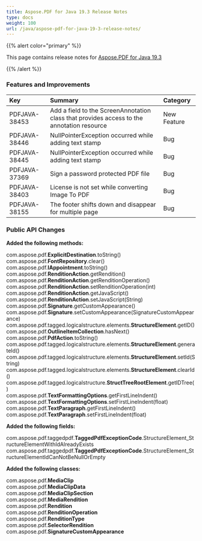 ```yaml
---
title: Aspose.PDF for Java 19.3 Release Notes
type: docs
weight: 100
url: /java/aspose-pdf-for-java-19-3-release-notes/
---
```


{{% alert color="primary" %}} 

This page contains release notes for [Aspose.PDF for Java 19.3](https://repository.aspose.com/repo/com/aspose/aspose-pdf/19.3/)

{{% /alert %}} 
### **Features and Improvements**

|**Key**|**Summary**|**Category**|
| :- | :- | :- |
|PDFJAVA-38453|Add a field to the ScreenAnnotation class that provides access to the annotation resource|New Feature|
|PDFJAVA-38446|NullPointerException occurred while adding text stamp|Bug|
|PDFJAVA-38445|NullPointerException occurred while adding text stamp|Bug|
|PDFJAVA-37369|Sign a password protected PDF file|Bug|
|PDFJAVA-38403|License is not set while converting Image To PDF|Bug|
|PDFJAVA-38155|The footer shifts down and disappear for multiple page|Bug|
### **Public API Changes**
**Added the following methods:** 

com.aspose.pdf.**ExplicitDestination**.toString()   
com.aspose.pdf.**FontRepository**.clear()   
com.aspose.pdf.**IAppointment**.toString()   
com.aspose.pdf.**RenditionAction**.getRendition()   
com.aspose.pdf.**RenditionAction**.getRenditionOperation()   
com.aspose.pdf.**RenditionAction**.setRenditionOperation(int)   
com.aspose.pdf.**RenditionAction**.getJavaScript()   
com.aspose.pdf.**RenditionAction**.setJavaScript(String)   
com.aspose.pdf.**Signature**.getCustomAppearance()   
com.aspose.pdf.**Signature**.setCustomAppearance(SignatureCustomAppearance)   
com.aspose.pdf.tagged.logicalstructure.elements.**StructureElement**.getID()   
com.aspose.pdf.**OutlineItemCollection**.hasNext()   
com.aspose.pdf.**PdfAction**.toString()   
com.aspose.pdf.tagged.logicalstructure.elements.**StructureElement**.generateId()   
com.aspose.pdf.tagged.logicalstructure.elements.**StructureElement**.setId(String)   
com.aspose.pdf.tagged.logicalstructure.elements.**StructureElement**.clearId()   
com.aspose.pdf.tagged.logicalstructure.**StructTreeRootElement**.getIDTree()   
com.aspose.pdf.**TextFormattingOptions**.getFirstLineIndent()   
com.aspose.pdf.**TextFormattingOptions**.setFirstLineIndent(float)   
com.aspose.pdf.**TextParagraph**.getFirstLineIndent()   
com.aspose.pdf.**TextParagraph**.setFirstLineIndent(float)   

**Added the following fields:** 

com.aspose.pdf.taggedpdf.**TaggedPdfExceptionCode**.StructureElement_StructureElementWithIdAlreadyExists   
com.aspose.pdf.taggedpdf.**TaggedPdfExceptionCode**.StructureElement_StructureElementIdCanNotBeNullOrEmpty   

**Added the following classes:**    

com.aspose.pdf.**MediaClip**    
com.aspose.pdf.**MediaClipData**    
com.aspose.pdf.**MediaClipSection**    
com.aspose.pdf.**MediaRendition**    
com.aspose.pdf.**Rendition**    
com.aspose.pdf.**RenditionOperation**    
com.aspose.pdf.**RenditionType**    
com.aspose.pdf.**SelectorRendition**   
com.aspose.pdf.**SignatureCustomAppearance**   
